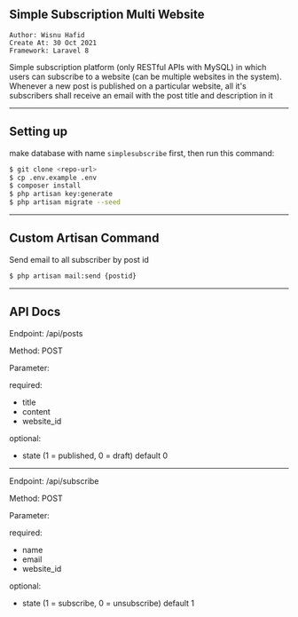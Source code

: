 ## Simple Subscription Multi Website

```
Author: Wisnu Hafid
Create At: 30 Oct 2021
Framework: Laravel 8
```

Simple subscription platform (only RESTful APIs with MySQL) in which users can subscribe to a website (can be multiple websites in the system). Whenever a new post is published on a particular website, all it's subscribers shall receive an email with the post title and description in it

---------

## Setting up

make database with name `simplesubscribe` first, then run this command:

```sh
$ git clone <repo-url>
$ cp .env.example .env
$ composer install
$ php artisan key:generate
$ php artisan migrate --seed
```

---------

## Custom Artisan Command

Send email to all subscriber by post id

```sh
$ php artisan mail:send {postid}
```

---------

## API Docs

Endpoint: /api/posts

Method: POST

Parameter: 

required:

- title
- content
- website_id

optional:

- state (1 = published, 0 = draft) default 0

---------

Endpoint: /api/subscribe

Method: POST

Parameter: 

required:

- name
- email
- website_id

optional:

- state (1 = subscribe, 0 = unsubscribe) default 1